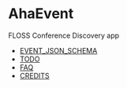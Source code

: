 # AhaEvent
FLOSS Conference Discovery app

- [EVENT_JSON_SCHEMA](docs/EVENT_JSON_SCHEMA.md)
- [TODO](docs/TODO.md)
- [FAQ](docs/FAQ.md)
- [CREDITS](docs/CREDITS.md)

